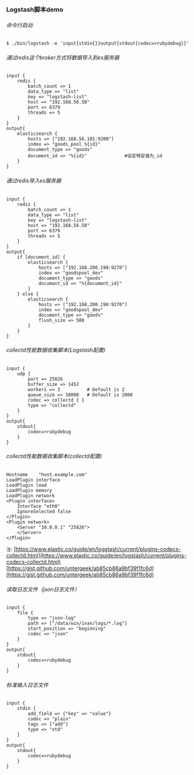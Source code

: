 ### Logstash脚本demo

###### 命令行启动
```
$ ./bin/logstash -e 'input{stdin{}}output{stdout{codec=>rubydebug}}'
```

###### 通过redis这个broker方式将数据导入到es服务器
```
input {
    redis {
        batch_count => 1
        data_type => "list"
        key => "logstash-list"
        host => "192.168.56.50"
        port => 6379
        threads => 5
    }
}
output{
    elasticsearch {
        hosts => ["192.168.56.101:9200"]
        index => "goods_pool_%{id}"
        document_type => "goods"
        document_id => "%{id}"              #设定特定值为_id
    }
}
```

###### 通过redis导入es服务器
```
input {
    redis {
        batch_count => 1
        data_type => "list"
        key => "logstash-list"
        host => "192.168.56.50"
        port => 6379 
        threads => 5
    }
}
output{
    if [document_id] {
        elasticsearch {
            hosts => ["192.168.200.198:9270"]
            index => "goodspool_dev"
            document_type => "goods"
            document_id => "%{document_id}"
        }
    } else {
        elasticsearch {
            hosts => ["192.168.200.198:9270"]
            index => "goodspool_dev"
            document_type => "goods"
            flush_size => 500
        }
    }
}
```

###### collectd性能数据收集脚本(Logstash配置)
```
input {
    udp {
        port => 25826
        buffer_size => 1452
        workers => 3          # Default is 2
        queue_size => 30000   # Default is 2000
        codec => collectd { }
        type => "collectd"
    }
}
output{
    stdout{
        codec=>rubydebug
    }
}
```
###### collectd性能数据收集脚本(collectd配置)
```
Hostname    "host.example.com"
LoadPlugin interface
LoadPlugin load
LoadPlugin memory
LoadPlugin network
<Plugin interface>
    Interface "eth0"
    IgnoreSelected false
</Plugin>
<Plugin network>
    <Server "10.0.0.1" "25826">
    </Server>
</Plugin>
```
`注`: [https://www.elastic.co/guide/en/logstash/current/plugins-codecs-collectd.html](https://www.elastic.co/guide/en/logstash/current/plugins-codecs-collectd.html)  [https://gist.github.com/untergeek/ab85cb86a9bf39f1fc6d](https://gist.github.com/untergeek/ab85cb86a9bf39f1fc6d)

###### 读取日志文件（json日志文件）
```
input {
    file {
        type => "json-log"
        path => ["/data/win/ivan/logs/*.log"]
        start_position => "beginning"
        codec => "json"
    }
}
output{
    stdout{
        codec=>rubydebug
    }
}
```


###### 标准输入日志文件
```
input {
    stdin {
        add_field => {"key" => "value"}
        codec => "plain"
        tags => ["add"]
        type => "std"
    }
}
output{
    stdout{
        codec=>rubydebug
    }
}
```